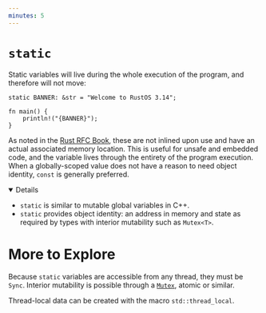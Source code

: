 ```yaml
---
minutes: 5
---
```


# `static`

Static variables will live during the whole execution of the program, and
therefore will not move:

```rust,editable
static BANNER: &str = "Welcome to RustOS 3.14";

fn main() {
    println!("{BANNER}");
}
```

As noted in the [Rust RFC Book][1], these are not inlined upon use and have an
actual associated memory location. This is useful for unsafe and embedded code,
and the variable lives through the entirety of the program execution. When a
globally-scoped value does not have a reason to need object identity, `const` is
generally preferred.

<details open='true'>

- `static` is similar to mutable global variables in C++.
- `static` provides object identity: an address in memory and state as required
  by types with interior mutability such as `Mutex<T>`.

# More to Explore

Because `static` variables are accessible from any thread, they must be `Sync`.
Interior mutability is possible through a
[`Mutex`](https://doc.rust-lang.org/std/sync/struct.Mutex.html), atomic or
similar.

Thread-local data can be created with the macro `std::thread_local`.

</details>

[1]: https://rust-lang.github.io/rfcs/0246-const-vs-static.html
